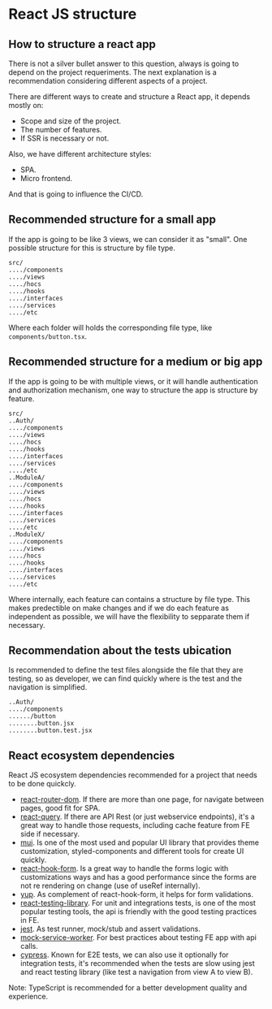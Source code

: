 # React JS structure

## How to structure a react app

There is not a silver bullet answer to this question, always is going to depend on the project requeriments. The next explanation is a recommendation considering different aspects of a project.

There are different ways to create and structure a React app, it depends mostly on:

- Scope and size of the project.
- The number of features.
- If SSR is necessary or not.

Also, we have different architecture styles:

- SPA.
- Micro frontend.

And that is going to influence the CI/CD.

## Recommended structure for a small app

If the app is going to be like 3 views, we can consider it as "small". One possible structure for this is structure by file type.

```
src/
..../components
..../views
..../hocs
..../hooks
..../interfaces
..../services
..../etc
```

Where each folder will holds the corresponding file type, like `components/button.tsx`.

## Recommended structure for a medium or big app

If the app is going to be with multiple views, or it will handle authentication and authorization mechanism, one way to structure the app is structure by feature.

```
src/
..Auth/
..../components
..../views
..../hocs
..../hooks
..../interfaces
..../services
..../etc
..ModuleA/
..../components
..../views
..../hocs
..../hooks
..../interfaces
..../services
..../etc
..ModuleX/
..../components
..../views
..../hocs
..../hooks
..../interfaces
..../services
..../etc
```

Where internally, each feature can contains a structure by file type. This makes predectible on make changes and if we do each feature as independent as possible, we will have the flexibility to sepparate them if necessary.

## Recommendation about the tests ubication

Is recommended to define the test files alongside the file that they are testing, so as developer, we can find quickly where is the test and the navigation is simplified.

```
..Auth/
..../components
....../button
........button.jsx
........button.test.jsx
```

## React ecosystem dependencies

React JS ecosystem dependencies recommended for a project that needs to be done quickcly.

- [react-router-dom](https://www.npmjs.com/package/react-router-dom). If there are more than one page, for navigate between pages, good fit for SPA.
- [react-query](https://react-query-v3.tanstack.com/). If there are API Rest (or just webservice endpoints), it's a great way to handle those requests, including cache feature from FE side if necessary.
- [mui](https://mui.com/). Is one of the most used and popular UI library that provides theme customization, styled-components and different tools for create UI quickly.
- [react-hook-form](https://react-hook-form.com/). Is a great way to handle the forms logic with customizations ways and has a good performance since the forms are not re rendering on change (use of useRef internally).
- [yup](https://www.npmjs.com/package/yup). As complement of react-hook-form, it helps for form validations.
- [react-testing-library](https://testing-library.com/docs/react-testing-library/intro/). For unit and integrations tests, is one of the most popular testing tools, the api is friendly with the good testing practices in FE.
- [jest](https://jestjs.io/). As test runner, mock/stub and assert validations.
- [mock-service-worker](https://mswjs.io/). For best practices about testing FE app with api calls.
- [cypress](https://www.cypress.io/). Known for E2E tests, we can also use it optionally for integration tests, it's recommended when the tests are slow using jest and react testing library (like test a navigation from view A to view B).

Note: TypeScript is recommended for a better development quality and experience.
